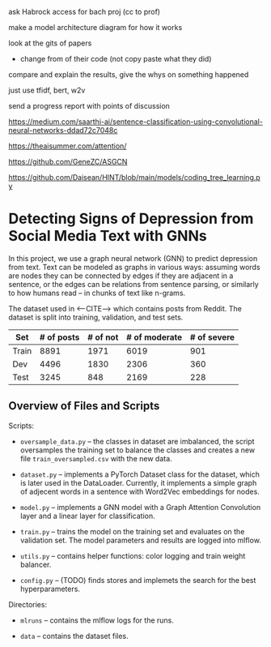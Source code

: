 ask Habrock access for bach proj (cc to prof)

make a model architecture diagram for how it works

look at the gits of papers
- change from of their code (not copy paste what they did)

compare and explain the results, give the whys on something happened

just use tfidf, bert, w2v

send a progress report with points of discussion

https://medium.com/saarthi-ai/sentence-classification-using-convolutional-neural-networks-ddad72c7048c

https://theaisummer.com/attention/

https://github.com/GeneZC/ASGCN

https://github.com/Daisean/HINT/blob/main/models/coding_tree_learning.py

# Detecting Signs of Depression from Social Media Text with GNNs

In this project, we use a graph neural network (GNN) to predict depression from text. Text can be modeled as graphs in various ways: assuming words are nodes they can be connected by edges if they are adjacent in a sentence, or the edges can be relations from sentence parsing, or similarly to how humans read – in chunks of text like n-grams.

The dataset used in <--CITE--> which contains posts from Reddit. The dataset is split into training, validation, and test sets.

| Set | # of posts | # of not | # of moderate | # of severe |
| --- | --- | --- | --- | --- |
| Train | 8891 | 1971 | 6019 | 901 |
| Dev | 4496 | 1830 | 2306 | 360 |
| Test | 3245 | 848 | 2169 | 228 |


## Overview of Files and Scripts

Scripts:

- `oversample_data.py` – the classes in dataset are imbalanced, the script oversamples the training set to balance the classes and creates a new file `train_oversampled.csv` with the new data.

- `dataset.py` – implements a PyTorch Dataset class for the dataset, which is later used in the DataLoader. Currently, it implements a simple graph of adjecent words in a sentence with Word2Vec embeddings for nodes.

- `model.py` – implements a GNN model with a Graph Attention Convolution layer and a linear layer for classification.

- `train.py` – trains the model on the training set and evaluates on the validation set. The model parameters and results are logged into mlflow.

- `utils.py` – contains helper functions: color logging and train weight balancer.

- `config.py` – (TODO) finds stores and implemets the search for the best hyperparameters.

Directories:

- `mlruns` – contains the mlflow logs for the runs.

- `data` – contains the dataset files.